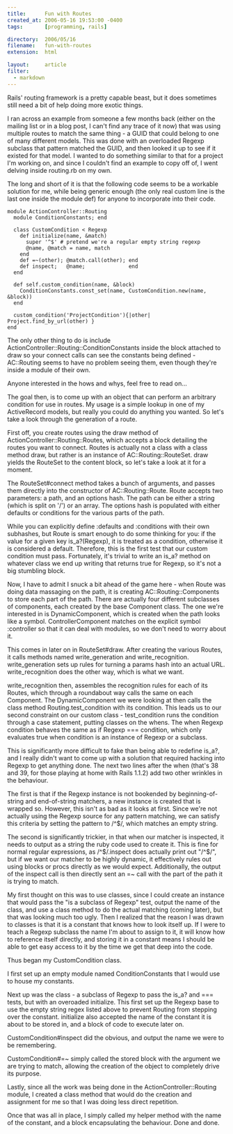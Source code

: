 ```yaml
---
title:      Fun with Routes
created_at: 2006-05-16 19:53:00 -0400
tags:       [programming, rails]

directory:  2006/05/16
filename:   fun-with-routes
extension:  html

layout:     article
filter:
  - markdown
---
```

Rails' routing framework is a pretty capable beast, but it does sometimes still need a bit of help doing more exotic things.

I ran across an example from someone a few months back (either on the mailing list or in a blog post, I can't find any trace of it now) that was using multiple routes to match the same thing - a GUID that could belong to one of many different models. This was done with an overloaded Regexp subclass that pattern matched the GUID, and then looked it up to see if it existed for that model. I wanted to do something similar to that for a project I'm working on, and since I couldn't find an example to copy off of, I went delving inside routing.rb on my own.

The long and short of it is that the following code seems to be a workable solution for me, while being generic enough (the only real custom line is the last one inside the module def) for anyone to incorporate into their code.

    module ActionController::Routing
      module ConditionConstants; end

      class CustomCondition < Regexp
        def initialize(name, &match)
          super '^$' # pretend we're a regular empty string regexp
          @name, @match = name, match
        end
        def =~(other); @match.call(other); end
        def inspect;   @name;              end
      end

      def self.custom_condition(name, &block)
        ConditionConstants.const_set(name, CustomCondition.new(name, &block))
      end

      custom_condition('ProjectCondition'){|other| Project.find_by_url(other) }
    end

The only other thing to do is include ActionController::Routing::ConditionConstants inside the block attached to draw so your connect calls can see the constants being defined - AC::Routing seems to have no problem seeing them, even though they're inside a module of their own.

Anyone interested in the hows and whys, feel free to read on...


The goal then, is to come up with an object that can perform an arbitrary condition for use in routes. My usage is a simple lookup in one of my ActiveRecord models, but really you could do anything you wanted. So let's take a look through the generation of a route.

First off, you create routes using the draw method of ActionController::Routing::Routes, which accepts a block detailing the routes you want to connect. Routes is actually not a class with a class method draw, but rather is an instance of AC::Routing::RouteSet. draw yields the RouteSet to the content block, so let's take a look at it for a moment.

The RouteSet#connect method takes a bunch of arguments, and passes them directly into the constructor of AC::Routing::Route. Route accepts two parameters: a path, and an options hash. The path can be either a string (which is split on '/') or an array. The options hash is populated with either defaults or conditions for the various parts of the path.

While you can explicitly define :defaults and :conditions with their own subhashes, but Route is smart enough to do some thinking for you: if the value for a given key is\_a?(Regexp), it is treated as a condition, otherwise it is considered a default. Therefore, this is the first test that our custom condition must pass. Fortunately, it's trivial to write an is\_a? method on whatever class we end up writing that returns true for Regexp, so it's not a big stumbling block.

Now, I have to admit I snuck a bit ahead of the game here - when Route was doing data massaging on the path, it is creating AC::Routing::Components to store each part of the path. There are actually four different subclasses of components, each created by the base Component class. The one we're interested in is DynamicComponent, which is created when the path looks like a symbol. ControllerComponent matches on the explicit symbol :controller so that it can deal with modules, so we don't need to worry about it.

This comes in later on in RouteSet#draw. After creating the various Routes, it calls methods named write\_generation and write\_recognition. write\_generation sets up rules for turning a params hash into an actual URL. write\_recognition does the other way, which is what we want.

write\_recognition then, assembles the recognition rules for each of its Routes, which through a roundabout way calls the same on each Component. The DynamicComponent we were looking at then calls the class method Routing.test\_condition with its condition. This leads us to our second constraint on our custom class - test\_condition runs the condition through a case statement, putting classes on the whens. The when Regexp condition behaves the same as if Regexp === condition, which only evaluates true when condition is an instance of Regexp or a subclass.

This is significantly more difficult to fake than being able to redefine is\_a?, and I really didn't want to come up with a solution that required hacking into Regexp to get anything done. The next two lines after the when (that's 38 and 39, for those playing at home with Rails 1.1.2) add two other wrinkles in the behaviour.

The first is that if the Regexp instance is not bookended by beginning-of-string and end-of-string matchers, a new instance is created that is wrapped so. However, this isn't as bad as it looks at first. Since we're not actually using the Regexp source for any pattern matching, we can satisfy this criteria by setting the pattern to /^$/, which matches an empty string.

The second is significantly trickier, in that when our matcher is inspected, it needs to output as a string the ruby code used to create it. This is fine for normal regular expressions, as /^$/.inspect does actually print out "/^$/", but if we want our matcher to be highly dynamic, it effectively rules out using blocks or procs directly as we would expect. Additionally, the output of the inspect call is then directly sent an =~ call with the part of the path it is trying to match.

My first thought on this was to use classes, since I could create an instance that would pass the "is a subclass of Regexp" test, output the name of the class, and use a class method to do the actual matching (coming later), but that was looking much too ugly. Then I realized that the reason I was drawn to classes is that it is a constant that knows how to look itself up. If I were to teach a Regexp subclass the name I'm about to assign to it, it will know how to reference itself directly, and storing it in a constant means I should be able to get easy access to it by the time we get that deep into the code.

Thus began my CustomCondition class.

I first set up an empty module named ConditionConstants that I would use to house my constants.

Next up was the class - a subclass of Regexp to pass the is\_a? and === tests, but with an overoaded initialize. This first set up the Regexp base to use the empty string regex listed above to prevent Routing from stepping over the constant. initialize also accepted the name of the constant it is about to be stored in, and a block of code to execute later on.

CustomCondition#inspect did the obvious, and output the name we were to be remembering.

CustomCondition#=~ simply called the stored block with the argument we are trying to match, allowing the creation of the object to completely drive its purpose.

Lastly, since all the work was being done in the ActionController::Routing module, I created a class method that would do the creation and assignment for me so that I was doing less direct repetition.

Once that was all in place, I simply called my helper method with the name of the constant, and a block encapsulating the behaviour. Done and done.


